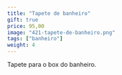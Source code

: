 ```yaml
---
title: "Tapete de banheiro"
gift: true
price: 95,00
image: "421-tapete-de-banheiro.png"
tags: ["banheiro"]
weight: 4
---
```


Tapete para o box do banheiro.
